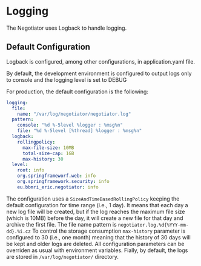 # Logging

The Negotiator uses Logback to handle logging.

## Default Configuration

Logback is configured, among other configurations, in application.yaml file.

By default, the development environment is configured to output logs only to console and 
the logging level is set to DEBUG

For production, the default configuration is the following:

```yml
logging:
  file:
    name: "/var/log/negotiator/negotiator.log"
  pattern:
    console: "%d %-5level %logger : %msg%n"
    file: "%d %-5level [%thread] %logger : %msg%n"
  logback:
    rollingpolicy:
      max-file-size: 10MB
      total-size-cap: 1GB
      max-history: 30
  level:
    root: info
    org.springframeworf.web: info
    org.springframework.security: info
    eu.bbmri_eric.negotiator: info
```

The configuration uses a `SizeAndTimeBasedRollingPolicy` keeping the default configuration for time range (i.e., 1 day). 
It means that each day a new log file will be created, but if the log reaches the maximum file size (which is 10MB) before 
the day, it will create a new file for that day and archive the first file.
The file name pattern is `negotiator.log.%d{%YYY-mm-dd}.%i.cz`
To control the storage consumption `max-history` parameter is configured to 30 (i.e., one month) meaning that 
the history of 30 days will be kept and older logs are deleted.
All configuration parameters can be overriden as usual with environment variables.
Fially, by default, the logs are stored in `/var/log/negotiator/` directory. 

  

